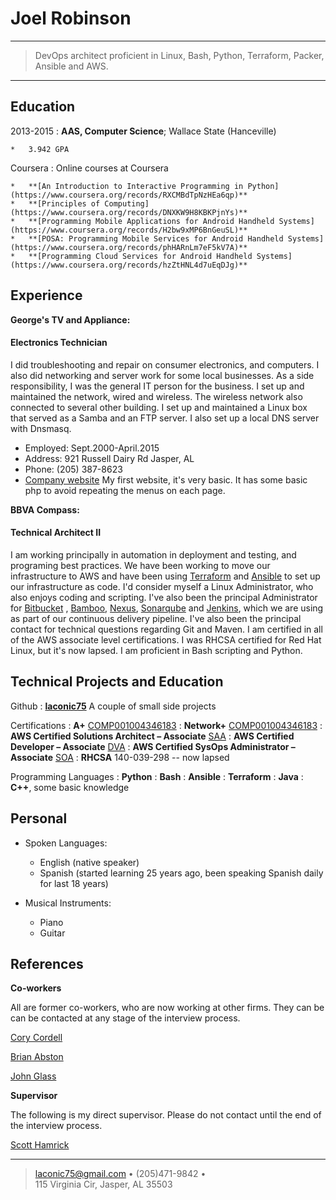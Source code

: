 Joel Robinson
============

----

>  DevOps architect proficient in Linux, Bash, Python, Terraform, Packer, Ansible and AWS.
> 

----

Education
---------

2013-2015 
:   **AAS, Computer Science**; Wallace State (Hanceville)

    *   3.942 GPA

Coursera
:   Online courses at Coursera

    *   **[An Introduction to Interactive Programming in Python](https://www.coursera.org/records/RXCMBdTpNzHEa6qp)**
    *   **[Principles of Computing](https://www.coursera.org/records/DNXKW9H8KBKPjnYs)**
    *   **[Programming Mobile Applications for Android Handheld Systems](https://www.coursera.org/records/H2bw9xMP6BnGeuSL)**
    *   **[POSA: Programming Mobile Services for Android Handheld Systems](https://www.coursera.org/records/phHARnLm7eF5kV7A)**
    *   **[Programming Cloud Services for Android Handheld Systems](https://www.coursera.org/records/hzZtHNL4d7uEqDJg)**

Experience
----------

**George's TV and Appliance:**

#### Electronics Technician

I did troubleshooting and repair on consumer electronics, and computers. I also did 
networking and server work for some local businesses. As a side responsibility, I was the 
general IT person for the business. I set up and maintained the network, wired and wireless. 
The wireless network also connected to several other building. I set up and maintained a Linux box
that served as a Samba and an FTP server. I also set up a local DNS server with Dnsmasq.

* Employed: Sept.2000-April.2015
* Address: 921 Russell Dairy Rd Jasper, AL
* Phone: (205) 387-8623
* [Company website](http://www.georgestv.net) My first website, it's very basic.
  It has some basic php to avoid repeating the menus on each page.

**BBVA Compass:**

#### Technical Architect II

I am working principally in automation in deployment and testing, and programing best practices. 
We have been working to move our infrastructure to AWS and have been using [Terraform](https://www.terraform.io) and [Ansible](https://www.ansible.com)
to set up our infrastructure as code. I'd consider myself a Linux Administrator, who also enjoys
coding and scripting. I've also been the principal Administrator for [Bitbucket](https://www.atlassian.com/software/bitbucket/server)
, [Bamboo](https://www.atlassian.com/software/bamboo), [Nexus](https://www.atlassian.com/software/bamboo), 
[Sonarqube](https://www.sonarqube.org/) and [Jenkins](https://jenkins.io), which we are using as part
of our continuous delivery pipeline. I've also been the principal contact for technical questions regarding Git and Maven. 
I am certified in all of the AWS associate level certifications.
I was RHCSA certified for Red Hat Linux, but it's now lapsed.  I am proficient in Bash scripting and Python. 

Technical Projects and Education 
--------------------------------

Github 
:   [**laconic75**](https://github.com/laconic75) A couple of small side projects

Certifications
:   **A+** [COMP001004346183](https://www.certmetrics.com/comptia/public/transcript.aspx?transcript=LW62JPE2LEBEQM5Q)
:   **Network+** [COMP001004346183](https://www.certmetrics.com/comptia/public/transcript.aspx?transcript=LW62JPE2LEBEQM5Q)
:   **AWS Certified Solutions Architect – Associate** [SAA](https://www.certmetrics.com/amazon/public/transcript.aspx?transcript=Z9V2WN121FQE1HK3)
:   **AWS Certified Developer – Associate** [DVA](https://www.certmetrics.com/amazon/public/transcript.aspx?transcript=Z9V2WN121FQE1HK3)
:   **AWS Certified SysOps Administrator – Associate** [SOA](https://www.certmetrics.com/amazon/public/transcript.aspx?transcript=Z9V2WN121FQE1HK3)
:   **RHCSA** 140-039-298 -- now lapsed

Programming Languages
:   **Python**
:   **Bash**
:   **Ansible**
:   **Terraform**
:   **Java**
:   **C++**, some basic knowledge 


Personal
----------------------------------------

* Spoken Languages:

     * English (native speaker)
     * Spanish (started learning 25 years ago, been speaking Spanish daily for last 18 years) 

* Musical Instruments:
     * Piano
     * Guitar

References
----------------------------------------
**Co-workers**

All are former co-workers, who are now working at other firms. They can be can be contacted at any 
stage of the interview process. 

[Cory Cordell](linkedin.com/in/corywcordell)

[Brian Abston](linkedin.com/in/brianabston)

[John Glass](linkedin.com/in/john-glass-6610002)

**Supervisor**

The following is my direct supervisor. Please do not contact until the end of the interview process. 

[Scott Hamrick](linkedin.com/in/scott-hamrick-79258823)

----

> <laconic75@gmail.com> •  (205)471-9842 •  
> 115 Virginia Cir, Jasper, AL 35503
